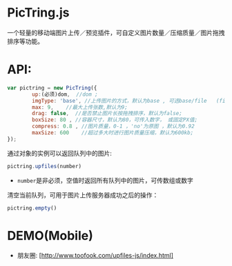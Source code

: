 # PicTring.js
一个轻量的移动端图片上传／预览插件，可自定义图片数量／压缩质量／图片拖拽排序等功能。


# API:
```js
var pictring = new PicTring({
        up:(必须)dom,  //dom ;
        imgType: 'base', //上传图片的方式，默认为base , 可选base/file   (file为上传图片文件);
        max: 9,    //最大上传张数,默认为9;
        drag: false,  //是否禁止图片长按拖拽排序，默认为false;
        boxSize: 80 , //容器尺寸，默认为80，可传入数字， 或固定PX值;
        compress: 0.8 , //图片质量，0-1 ，'no'为原图 ，默认为0.92
        maxSize: 600    //超过多大时进行图片质量压缩，默认为600kb;
});
```


通过对象的实例可以返回队列中的图片:

``` js
pictring.upfiles(number)
```
* `number`是非必须，空值时返回所有队列中的图片，可传数组或数字


清空当前队列，可用于图片上传服务器成功之后的操作：
``` js
pictring.empty()
```


# DEMO(Mobile)
- 朋友圈: [http://www.toofook.com/upfiles-js/index.html]
